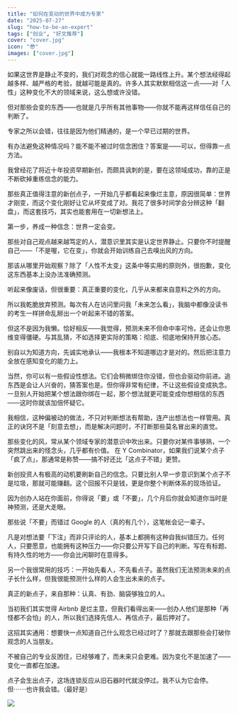 ```yaml
---
title: "如何在变动的世界中成为专家"
date: "2025-07-27"
slug: "how-to-be-an-expert"
tags: ["创业", "好文推荐"]
cover: "cover.jpg"
icon: "😎"
images: ["cover.jpg"]
---
```

如果这世界是静止不变的，我们对观念的信心就能一路线性上升。某个想法经得起越多样、越严格的考验，就越可能是真的。许多人其实默默相信这一点——对「人性」这种变化不大的领域来说，这么想或许没错。



但对那些会变的东西——也就是几乎所有其他事物——你就不能再这样信任自己的判断了。



专家之所以会错，往往是因为他们精通的，是一个早已过期的世界。



有办法避免这种情况吗？能不能不被过时信念困住？答案是——可以，但得靠一点方法。



我曾经花了将近十年投资早期新创，而颇具讽刺的是，要在这领域成功，靠的正是不断砍掉重练信念的能力。



那些真正值得注意的新创点子，一开始几乎都看起来像烂主意，原因很简单：世界才刚变，而这个变化刚好让它从坏变成了对。我花了很多时间学会分辨这种「翻盘」，而这套技巧，其实也能套用在一切新想法上。



第一步，养成一种信念：世界一定会变。



那些对自己观点越来越笃定的人，潜意识里其实是认定世界静止。只要你不时提醒自己——「不是喔，它在变」，你就会开始训练自己去嗅出风的方向。



那该从哪里开始观察？除了「人性不太变」这条中等实用的原则外，很抱歉，变化这东西基本上没办法准确预测。



听起来像废话，但很重要：真正重要的变化，几乎从来都来自意料之外的方向。



所以我乾脆放弃预测。每次有人在访问里问我「未来怎么看」，我脑中都像没读书的考生一样拼命乱掰出一个听起来不错的答案。



但这不是因为我懒。恰好相反——我觉得，预测未来不但命中率可怜，还会让你思维变得僵硬。与其乱猜，不如选择更实际的策略：彻底、彻底地保持开放心态。



别自以为知道方向，先诚实地承认——我根本不知道哪边才是对的。然后把注意力全放在感知变化的能力上。



当然，你可以有一些假设性想法。它们会稍微绑住你没错，但也会驱动你前进。追东西是会让人兴奋的，猜答案也是。但你得非常有纪律，不让这些假设变成执念。
一旦别人开始把某个想法跟你绑在一起，那个想法就更可能变成你想相信的东西——这时你就该加倍怀疑它。



我相信，这种偏被动的做法，不只对判断想法有帮助，连产出想法也一样管用。真正的诀窍不是「刻意去想」，而是解决问题时，不打断那些莫名冒出来的直觉。



那些变化的风，常从某个领域专家的潜意识中吹出来。只要你对某件事够熟，一个突然跳出来的怪念头，几乎都有价值。
在 Y Combinator，如果我们说某个点子「疯了点」，那通常是称赞——搞不好还比「这点子不错」更赞。



新创投资人有极高的动机要刷新自己的信念。只要比别人早一步意识到某个点子不是垃圾，那就可能赚翻。这个回报不只是钱，更是你整个判断体系的现场验证。



因为创办人站在你面前，你得说「要」或「不要」，几个月后你就会知道你当时是神预测，还是大走眼。



那些说「不要」而错过 Google 的人（真的有几个），这笔帐会记一辈子。



凡是对想法要「下注」而非只评论的人，基本上都拥有这种自我纠错压力。任何人，只要愿意，也能拥有这种压力——你只要公开写下自己的判断。写在有标题、有持久性的地方——你会比闲聊时在意得多。



另一个我很常用的技巧：一开始先看人，不先看点子。虽然我们无法预测未来的点子长什么样，但我很能预测什么样的人会生出未来的点子。



真正的新点子，来自那种：认真、有劲、脑袋够独立的人。



当初我们其实觉得 Airbnb 是烂主意，但我们看得出来——创办人他们是那种「再怪都不会怕」的人，所以我们选择先信人、再信点子，最后押对了。



这招其实通用：想要快一点知道自己什么观念已经过时了？那就去跟那些会打破你观念的人当朋友。



不被自己的专业反困住，已经够难了，而未来只会更难。因为变化不是加速了——变化一直都在加速。



点子会生出点子，这场连锁反应从旧石器时代就没停过。我不认为它会停。
但⋯⋯也许我会错。（最好是）




![](https://prod-files-secure.s3.us-west-2.amazonaws.com/112d0858-5090-4d34-a606-b75eb8d65fd2/46476355-9cf3-4e99-9b7a-3531bc426380/1000202064.png?X-Amz-Algorithm=AWS4-HMAC-SHA256&X-Amz-Content-Sha256=UNSIGNED-PAYLOAD&X-Amz-Credential=ASIAZI2LB466XLDWDQUU%2F20250908%2Fus-west-2%2Fs3%2Faws4_request&X-Amz-Date=20250908T053243Z&X-Amz-Expires=3600&X-Amz-Security-Token=IQoJb3JpZ2luX2VjEEgaCXVzLXdlc3QtMiJHMEUCIDX3%2FKs%2BA9lk%2FT3rISEUCcUGcrOB060aawqLxjL6EGQlAiEAhZMHIpmzPkCaAX6vsT0qMOW4ZfJqI6Kt1QETl6vJQN0qiAQIsf%2F%2F%2F%2F%2F%2F%2F%2F%2F%2FARAAGgw2Mzc0MjMxODM4MDUiDAuAoNl2lgfGMzF0VSrcA%2F0KHN1gsLP76uc9%2FNK51qzZ6SJS8b3L4nfK2iLFrCD1H%2B%2BK1ZT6fcCo1Ec%2BjowmpR04M3JRn%2BpsNScPu9B9SggoXKdpwkFKny2bdrF3CLJTXRSN7qciHMaHs9rvXLg66WYrBDduZEOHeL204PfT%2FnEjEbU6h%2BYoI%2BuphqZI8VZD1tYqvhFlX6OqGumPeQJsH6oi2UgjkzmrjwwOSULMFhlbUnBmgtyxfiQrt5a7L2vADFqgIyPoC%2F9QUmY7RlGOQwdxan1zY0Fv5SanN%2B3kwQW0vKX0pCBHvzoSo7HAmS%2BtPw2ceF1tZkqIq%2BM58IQBUiY712RpE5VUnSjygvK%2FoN6k3bKxed0L5n2Iqll7YASVcY%2FlnwiecloPIEor6n3woTxqnX7exhR0FWB6p%2FlfNQcltEP1tL0wdQ8tL41xKUEbNlvs10HewZAGL93%2FnerRGWVRqX3IDy2cnZ0BAkaUAKEhmIOu9KtOAR9%2BlSxzYayl2vu95NYcIyrp%2FNo%2BGtbtVlKBtTBOlOeTyhal6H7QwU0tYTl5bq9mPo6zMOblrAnuUKCOi1J15g2IhN%2Bsbz4x9OBVVl52y7Vvo12GteB%2FyMLssAmOsFF9WXkkPZgIzv3bglVond50zK5S4qfWMIW8%2BMUGOqUBnk%2FqzZMELXTHTQsdvdxJUAJhlnveDEOkujvW4%2BmrOJzUhEexzmHORumxNzh1a9PfjGMmf%2BB1deziovSNXbLPRTOsns3hQGzBlR9hcZsvKNfOAM2ET3VvEDJFg31qM3BLIU30MHt2pe7hP79Y0cVC%2Bi%2B2J%2BYyGmhej2FGSYfiIC3u747VXfToCdFaGFPt6icNZIQbE46I4ZTFky57y%2B63js2YwuRT&X-Amz-Signature=9e811c2930a62617cd8628ccac81870ce1e8cc5bdddb70401b24ecd37af35cf1&X-Amz-SignedHeaders=host&x-amz-checksum-mode=ENABLED&x-id=GetObject)

